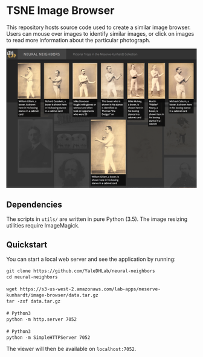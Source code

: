 # TSNE Image Browser

This repository hosts source code used to create a similar image browser. Users can mouse over images to identify similar images, or click on images to read more information about the particular photograph.

![App preview](/assets/images/preview.png?raw=true)

## Dependencies

The scripts in `utils/` are written in pure Python (3.5). The image resizing utilities require ImageMagick.

## Quickstart

You can start a local web server and see the application by running:

```
git clone https://github.com/YaleDHLab/neural-neighbors
cd neural-neighbors

wget https://s3-us-west-2.amazonaws.com/lab-apps/meserve-kunhardt/image-browser/data.tar.gz
tar -zxf data.tar.gz

# Python3
python -m http.server 7052

# Python3
python -m SimpleHTTPServer 7052
```

The viewer will then be available on `localhost:7052`.